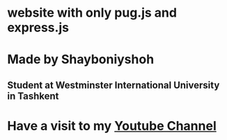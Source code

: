 # website with only pug.js and express.js

# Made by Shayboniyshoh
## Student at Westminster International University in Tashkent

# Have a visit to my [Youtube Channel](https://www.youtube.com/channel/UC4RBPcOHcei3gDOwt3IjGHw)
